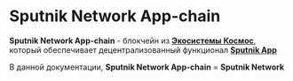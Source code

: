 # Sputnik Network App-chain

**Sputnik Network App-chain** - блокчейн из [**Экосистемы Космос**](ekosistema-kosmos.md), который обеспечивает децентрализованный функционал [**Sputnik App**](sputnik-app.md)

В данной документации, **Sputnik Network App-chain** = **Sputnik Network**
